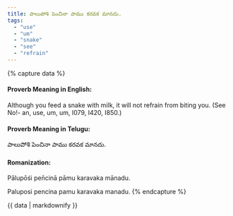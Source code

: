 ```yaml
---
title: పాలుపోశి పెంచినా పాము కరవక మానదు.
tags:
  - "use"
  - "um"
  - "snake"
  - "see"
  - "refrain"
---
```


{% capture data %}
#### Proverb Meaning in English:
Although you feed a snake with milk, it will not refrain from biting you.
(See No!- an, use, um, um, I079, I420, I850.)

#### Proverb Meaning in Telugu:
పాలుపోశి పెంచినా పాము కరవక మానదు.

#### Romanization:
Pālupōśi pen̄cinā pāmu karavaka mānadu.

Paluposi pencina pamu karavaka manadu.
{% endcapture %}

{{ data | markdownify }}

